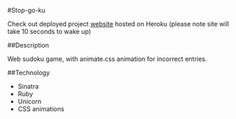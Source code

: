 #Stop-go-ku

Check out deployed project [website](http://phototo.herokuapp.com) hosted on Heroku (please note site will take 10 seconds to wake up)

##Description

Web sudoku game, with animate.css animation for incorrect entries.

##Technology

* Sinatra
* Ruby  
* Unicorn
* CSS animations